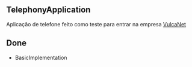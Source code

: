 TelephonyApplication
--------------------

Aplicação de telefone feito como teste para entrar na empresa [VulcaNet](https://vulcanet.com.br/)


Done
----
* BasicImplementation